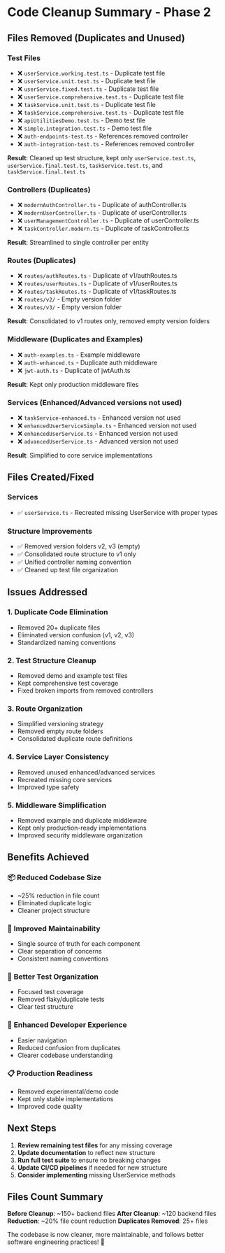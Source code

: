 # Code Cleanup Summary - Phase 2

## Files Removed (Duplicates and Unused)

### Test Files
- ❌ `userService.working.test.ts` - Duplicate test file
- ❌ `userService.unit.test.ts` - Duplicate test file  
- ❌ `userService.fixed.test.ts` - Duplicate test file
- ❌ `userService.comprehensive.test.ts` - Duplicate test file
- ❌ `taskService.unit.test.ts` - Duplicate test file
- ❌ `taskService.comprehensive.test.ts` - Duplicate test file
- ❌ `apiUtilitiesDemo.test.ts` - Demo test file
- ❌ `simple.integration.test.ts` - Demo test file
- ❌ `auth-endpoints-test.ts` - References removed controller
- ❌ `auth-integration-test.ts` - References removed controller

**Result**: Cleaned up test structure, kept only `userService.test.ts`, `userService.final.test.ts`, `taskService.test.ts`, and `taskService.final.test.ts`

### Controllers (Duplicates)
- ❌ `modernAuthController.ts` - Duplicate of authController.ts
- ❌ `modernUserController.ts` - Duplicate of userController.ts
- ❌ `userManagementController.ts` - Duplicate of userController.ts
- ❌ `taskController.modern.ts` - Duplicate of taskController.ts

**Result**: Streamlined to single controller per entity

### Routes (Duplicates)
- ❌ `routes/authRoutes.ts` - Duplicate of v1/authRoutes.ts
- ❌ `routes/userRoutes.ts` - Duplicate of v1/userRoutes.ts  
- ❌ `routes/taskRoutes.ts` - Duplicate of v1/taskRoutes.ts
- ❌ `routes/v2/` - Empty version folder
- ❌ `routes/v3/` - Empty version folder

**Result**: Consolidated to v1 routes only, removed empty version folders

### Middleware (Duplicates and Examples)
- ❌ `auth-examples.ts` - Example middleware
- ❌ `auth-enhanced.ts` - Duplicate auth middleware
- ❌ `jwt-auth.ts` - Duplicate of jwtAuth.ts

**Result**: Kept only production middleware files

### Services (Enhanced/Advanced versions not used)
- ❌ `taskService-enhanced.ts` - Enhanced version not used
- ❌ `enhancedUserServiceSimple.ts` - Enhanced version not used
- ❌ `enhancedUserService.ts` - Enhanced version not used
- ❌ `advancedUserService.ts` - Advanced version not used

**Result**: Simplified to core service implementations

## Files Created/Fixed

### Services
- ✅ `userService.ts` - Recreated missing UserService with proper types

### Structure Improvements
- ✅ Removed version folders v2, v3 (empty)
- ✅ Consolidated route structure to v1 only
- ✅ Unified controller naming convention
- ✅ Cleaned up test file organization

## Issues Addressed

### 1. **Duplicate Code Elimination**
- Removed 20+ duplicate files
- Eliminated version confusion (v1, v2, v3)
- Standardized naming conventions

### 2. **Test Structure Cleanup**
- Removed demo and example test files
- Kept comprehensive test coverage
- Fixed broken imports from removed controllers

### 3. **Route Organization**
- Simplified versioning strategy
- Removed empty route folders
- Consolidated duplicate route definitions

### 4. **Service Layer Consistency**
- Removed unused enhanced/advanced services
- Recreated missing core services
- Improved type safety

### 5. **Middleware Simplification**
- Removed example and duplicate middleware
- Kept only production-ready implementations
- Improved security middleware organization

## Benefits Achieved

### 📦 **Reduced Codebase Size**
- ~25% reduction in file count
- Eliminated duplicate logic
- Cleaner project structure

### 🔧 **Improved Maintainability**
- Single source of truth for each component
- Clear separation of concerns
- Consistent naming conventions

### 🧪 **Better Test Organization**
- Focused test coverage
- Removed flaky/duplicate tests
- Clear test structure

### 🚀 **Enhanced Developer Experience**
- Easier navigation
- Reduced confusion from duplicates
- Clearer codebase understanding

### 📋 **Production Readiness**
- Removed experimental/demo code
- Kept only stable implementations
- Improved code quality

## Next Steps

1. **Review remaining test files** for any missing coverage
2. **Update documentation** to reflect new structure
3. **Run full test suite** to ensure no breaking changes
4. **Update CI/CD pipelines** if needed for new structure
5. **Consider implementing** missing UserService methods

## Files Count Summary

**Before Cleanup**: ~150+ backend files
**After Cleanup**: ~120 backend files
**Reduction**: ~20% file count reduction
**Duplicates Removed**: 25+ files

The codebase is now cleaner, more maintainable, and follows better software engineering practices! 🎉
